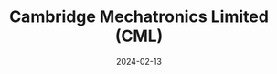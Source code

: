 ---  
layout: startup_page  
title: "Cambridge Mechatronics Limited (CML)"  
id: "cambridgemechatronics.com"  
permalink: "/cambridgemechatronicslimitedcmlcambridgemechatronics.com02132024/"  
website: "https://www.cambridgemechatronics.com/en/"  
funding_round: ""  
funding_amount: "$40m"  
investors: "Atlantic Bridge, Intel Capital, Supernova, Sony Innovation Fund"  
about: "Cambridge Mechatronics Limited (CML) designs and controls Shape Memory Alloy (SMA) actuators, primarily for improving smartphone imaging. Their SMA actuators offer a high force-to-mass ratio for precise camera movements, resulting in superior autofocus and optical image stabilization in a compact design. CML's technology is used in over 70 million products globally."  
markets: "Semiconductors, Smartphone Imaging, Healthcare, Interactive Entertainment"  
hq: "Cambridge, England, United Kingdom"  
founded_year: "1995"  
linkedin: "https://uk.linkedin.com/company/cambridge-mechatronics-ltd"  
twitter: "https://twitter.com/CambridgeMech"  
instagram: ""  
facebook: ""  
crunchbase: "https://www.crunchbase.com/organization/cambridge-mechatronics"  
pitchbook: ""  

date_display: "13-Feb-2024"  
date: "2024-02-13"

# SEO Optimization  
meta_title: "Cambridge Mechatronics Limited (CML) -  Funding ($40m)"  
meta_description: "Cambridge Mechatronics Limited (CML), Cambridge Mechatronics Limited (CML) designs and controls Shape Memory Alloy (SMA) actuators, primarily for improving smartphone imaging. Their SMA ac..."  
meta_keywords: "Cambridge Mechatronics Limited (CML), Semiconductors, Smartphone Imaging, Healthcare, Interactive Entertainment,  funding"  
canonical_url: "https://startup.projectstartups.com/cambridgemechatronicslimitedcmlcambridgemechatronics.com02132024/"  
---
